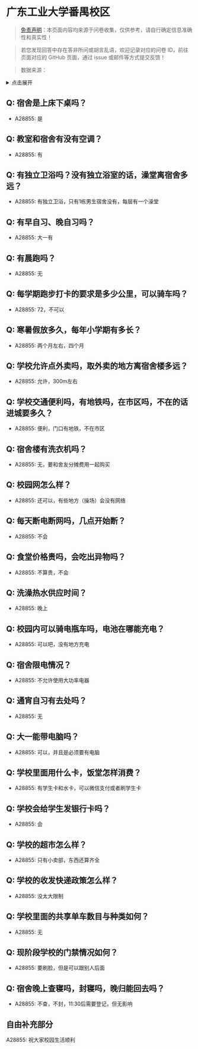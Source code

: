 # 广东工业大学番禺校区

> [免责声明](https://colleges.chat/#_3)：本页面内容均来源于问卷收集，仅供参考，请自行确定信息准确性和真实性！

> 若您发现回答中存在答非所问或胡言乱语，欢迎记录对应的问卷 ID，前往页面对应的 GitHub 页面，通过 issue 或邮件等方式提交反馈！

> 数据来源：

<details><summary>点击展开</summary>
<ul>
<li>A28855: 匿名 (2025 年 06 月)</li>
</ul>
</details>

## Q: 宿舍是上床下桌吗？

- A28855: 是

## Q: 教室和宿舍有没有空调？

- A28855: 有

## Q: 有独立卫浴吗？没有独立浴室的话，澡堂离宿舍多远？

- A28855: 有独立卫浴，只有1栋男生宿舍没有，每层有一个澡堂

## Q: 有早自习、晚自习吗？

- A28855: 大一有

## Q: 有晨跑吗？

- A28855: 无

## Q: 每学期跑步打卡的要求是多少公里，可以骑车吗？

- A28855: 72，不可以

## Q: 寒暑假放多久，每年小学期有多长？

- A28855: 两个月左右，四个月

## Q: 学校允许点外卖吗，取外卖的地方离宿舍楼多远？

- A28855: 允许，300m左右

## Q: 学校交通便利吗，有地铁吗，在市区吗，不在的话进城要多久？

- A28855: 便利，门口有地铁，不在市区

## Q: 宿舍楼有洗衣机吗？

- A28855: 无，要和舍友分摊费用一起购买

## Q: 校园网怎么样？

- A28855: 还可以，有些地方（操场）会没有网络

## Q: 每天断电断网吗，几点开始断？

- A28855: 不会

## Q: 食堂价格贵吗，会吃出异物吗？

- A28855: 不算贵，不会

## Q: 洗澡热水供应时间？

- A28855: 晚上

## Q: 校园内可以骑电瓶车吗，电池在哪能充电？

- A28855: 可以吧，没有地方充电

## Q: 宿舍限电情况？

- A28855: 不允许使用大功率电器

## Q: 通宵自习有去处吗？

- A28855: 无

## Q: 大一能带电脑吗？

- A28855: 可以，并且是必须要有电脑

## Q: 学校里面用什么卡，饭堂怎样消费？

- A28855: 有学生卡和水卡，可以微信支付或者刷学生卡

## Q: 学校会给学生发银行卡吗？

- A28855: 会

## Q: 学校的超市怎么样？

- A28855: 只有小卖部，东西还算齐全

## Q: 学校的收发快递政策怎么样？

- A28855: 没太大限制

## Q: 学校里面的共享单车数目与种类如何？

- A28855: 无

## Q: 现阶段学校的门禁情况如何？

- A28855: 要刷脸，但是可以跟别人后面

## Q: 宿舍晚上查寝吗，封寝吗，晚归能回去吗？

- A28855: 不查，不封，11:30后需要登记，但无影响

## 自由补充部分

A28855: 祝大家校园生活顺利